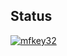 ## Status

[![mfkey32](https://catalog.flipperzero.one/application/mfkey32/widget)](https://catalog.flipperzero.one/application/mfkey32/page)